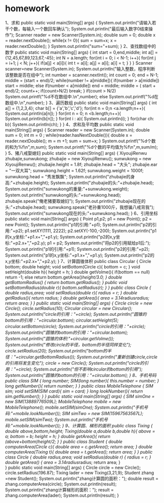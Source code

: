 # homework
1、求和
    public static void main(String[] args) {
        System.out.println("请输入若干个数，每输入一个数回车确认");
        System.out.println("最后输入数字0结束操作");
        Scanner reader = new Scanner(System.in);
        double sum = 0;
        double x = reader.nextDouble();
        while(x != 0){
            sum =  sum+x;
            x = reader.nextDouble();
        }
        System.out.println("sum="+sum);
    }
2、查找数组中的数字
    public static void main(String[] args) {
       int start = 0,end,middle;
       int a[] = {12,45,67,89,123,67,-45};
       int N = a.length;
       for(int i = 0; i < N-1; i++){
       for(int j = i+1; j < N; j++){
       if(a[j] < a[i]){
           int t = a[i];
           a[j] = a[i];
           a[i] = t;
             }
           }
       }
       Scanner scanner=new Scanner(System.in);
       System.out.println("输入整数，程序判断该整数是否在组中");
       int number = scanner.nextInt();
       int count = 0;
       end = N-1;
       middle = (start + end)/2;
       while(number != a[middle]){
           if(number > a[middle])
               start = middle;
           else if(number < a[middle])
               end = middle;
           middle = ( start + end)/2;
           count++;
           if(count>N/2)
               break;
       }
       if(count > N/2)
           System.out.printf("%d不在数组中.\n",number);
       else
           System.out.printf("%d在数组中.\n",number);
    }
3、遍历数组
    public static void main(String[] args) {
      int a[] = {1,2,3,4};
      char b[] = {'a','b','c','d'};
      for(int n = 0;n <a.length;n++){
          System.out.println(a[n]);
      }
      for(int n = 0; n <b.length;n++){
          System.out.println(b[n]);
      }
      for(int i : a){
          System.out.println(i);
      }
      for(char ch: b){
          System.out.println(ch);
      }
    }
4、求和及平均数
    public static void main(String[] args) {
        Scanner reader = new Scanner(System.in);
        double sum = 0;
        int m = 0 ;
        while(reader.hasNextDouble()){
            double x = reader.nextDouble();
            m = m +1;
            sum = sum+x;
        }
        System.out.printf("%d个数的和为%f\n",m,sum);
        System.out.printf("%d个数的平均值为%f\n",m,sum/m);
    }
5、猪八戒娶媳妇
    public static void main(String[] args) {
        XiyoujiRenwu zhubajie,sunwukong;
        zhubajie = new XiyoujiRenwu();
        sunwukong = new XiyoujiRenwu();
        zhubajie.height = 1.8f;
        zhubajie.head = "大头";
        zhubajie.ear = "一双大耳";
        sunwukong.height = 1.62f;
        sunwukong.weight = 1000f;
        sunwukong.head = "秀发飘飘";
        System.out.println("zhubajie的身高:"+zhubajie.height);
        System.out.println("zhubajie的头:"+zhubajie.head);
        System.out.println("sunwukong的重量:"+sunwukong.weight);
        System.out.println("sunwukong的头:"+sunwukong.head);
        zhubajie.speak("俺老猪要取媳妇");
        System.out.println("zhubajie现在的头:"+zhubajie.head);
        sunwukong.speak("老孙重1000斤，我想骗八戒背我");
        System.out.println("sunwukong现在的头:"+sunwukong.head);
    }
6、引用坐标
    public static void main(String[] args) {
       Point p1,p2;
       p1 = new Point();
       p2 = new Point();
       System.out.println("p1的引用:"+p1);
       System.out.println("p2的引用:"+p2);
       p1.setXY(1111, 2222);
       p2.setXY(-100,-200);
       System.out.println("p1的x,y坐标:"+p1.x+","+p1.y);
       System.out.println("p2的x,y坐标:"+p2.x+","+p2.y);
       p1 = p2;
       System.out.println("将p2的引用赋给p1后:");
       System.out.println("p1的引用:"+p1);
       System.out.println("p2的引用:"+p2);
       System.out.println("p1的x,y坐标:"+p1.x+","+p1.y);
       System.out.println("p2的x,y坐标:"+p2.x+","+p2.y);
    }
7、计算圆锥体积
public class Circular {
    Circle bottom;
    double height;
    void setBottom(Circle c){
        bottom = c;
    }
    void setHeight(double h){
        height = h;
    }
    double getVolme(){
        if(bottom == null)
            return -1;
        else 
            return bottom.getArea()*height/3.0;
    }
    double getBottomRadius() {
        return bottom.getRadius();
    }
    public void setBottomRadius(double r){
        bottom.setRadius(r);
    }
}
public class Circle {
    double radius,area;
    void setRadius(double r){
        radius = r;
    }
    double getRadius(){
        return radius;
    }
    double getArea(){
        area = 3.14*radius*radius;
        return area;
    }
}
    public static void main(String[] args) {
        Circle circle = new Circle();
        circle.setRadius(10);
        Circular circular = new Circular();
        System.out.println("circle的引用："+circle);
        System.out.println("圆锥的bottom的引用："+circular.bottom);
        circular.setHeight(5);
        circular.setBottom(circle);
        System.out.println("circle的引用："+circle);
        System.out.println("圆锥的bottom的引用："+circular.bottom);
        System.out.println("圆锥的体积:"+circular.getVolme());
        System.out.println("修改circle的半径，bottom的半径同样变化");
        circle.setRadius(20);
        System.out.println("bottom的半径："+circular.getBottomRadius());
        System.out.println("重新创建circle,circle的引用将发生变化");
        circle = new Circle();
        System.out.println("circle的引用："+circle);
        System.out.println("但不影响circular的bottom的引用");
        System.out.println("圆锥的bottom的引用："+circular.bottom);
    }
8、手机号码
public class SIM {
    long number;
    SIM(long number){
        this.number = number;
    }
    long getNumber(){
        return number;
    }
}
public class MobileTelephone {
    SIM sim;
    void setSIM(SIM card){
        sim = card;
    }
    long lookNumber(){
        return sim.getNumber();
    }
}
    public static void main(String[] args) {
        SIM simOne = new SIM(13889776509L);
        MobileTelephone mobile = new MobileTelephone();
        mobile.setSIM(simOne);
        System.out.println("手机号码:"+mobile.lookNumber());
        SIM simTwo = new SIM(15967563567L);
        mobile.setSIM(simTwo);
        System.out.println("手机号码:"+mobile.lookNumber());
    }
9、计算圆、梯形的面积
public class Tixing {
    double above,bottom,height;
    Tixing(double a,double b,double h){
        above = a;
        bottom = b;
        height = h;
    }
    double getArea(){
        return (above+bottom)*height/2;
    }
}
public class Student {
    double computerArea(Circle c){
        double area = c.getArea();
        return area;
    }
    double computerArea(Tixing t){
        double area = t.getArea();
        return area;
    }
}
public class Circle {
    double radius,area;
    void setRadius(double r) {
    radius = r;
}
 double getArea() {
     area = 3.14*radius*radius;
     return area;
 }   
}
    public static void main(String[] args) {
        Circle circle = new Circle();
        circle.setRadius(196.87);
        Tixing lader = new Tixing(3,21,9);
        Student zhang =new Student();
        System.out.println("zhang计算圆的面积：");
        double result = zhang.computerArea(circle);
        System.out.println(result);
        System.out.println("zhang计算梯形的面积：");
        result = zhang.computerArea(lader);
        System.out.println(result);
    }
